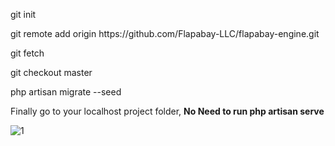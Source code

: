 <p>git init</p>

<p>git remote add origin https://github.com/Flapabay-LLC/flapabay-engine.git</p>

<p>git fetch</p>

<p>git checkout master</p>

<p>php artisan migrate --seed</p>

<p>Finally go to your localhost project folder, <b>No Need to run php artisan serve</b><p>

![1](https://github.com/user-attachments/assets/d38ff85d-0ae4-4b39-a476-7df81144ba8c)

